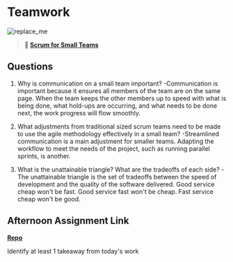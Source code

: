 # Teamwork

![replace_me](https://codeworks.blob.core.windows.net/public/assets/img/illustrations/placeholder.svg)

> **📖 [Scrum for Small Teams](https://codeworksacademy.com/fs-student-guide/resources/wk8-9/02-Scrum-For-Small-Teams)**

## Questions

1. Why is communication on a small team important?
  -Communication is important because it ensures all members of the team are on the same page. When the team keeps the other members up to speed with what is being done, what hold-ups are occurring, and what needs to be done next, the work progress will flow smoothly. 

2. What adjustments from traditional sized scrum teams need to be made to use the agile methodology effectively in a small team?
  -Streamlined communication is a main adjustment for smaller teams. Adapting the workflow to meet the needs of the project, such as running parallel sprints, is another. 

3. What is the unattainable triangle? What are the tradeoffs of each side?
  -The unattainable triangle is the set of tradeoffs between the speed of development and the quality of the software delivered. Good service cheap won't be fast. Good service fast won't be cheap. Fast service cheap won't be good. 

## Afternoon Assignment Link

**[Repo](https://github.com/dustinbates/<ASSIGNMENT_REPO>)**

Identify at least 1 takeaway from today's work
